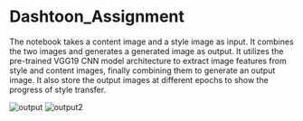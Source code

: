 # Dashtoon_Assignment

The notebook takes a content image and a style image as input. It combines the two images and generates a generated image as output. It utilizes the pre-trained VGG19 CNN model architecture to extract image features from style and content images, finally combining them to generate an output image.
It also store the output images at different epochs to show the progress of style transfer.

![output](https://github.com/Akshay-0113/Dashtoon_Assignment/assets/83979383/45b80f35-2ad3-4d0f-8761-c02e1de584e6)
![output2](https://github.com/Akshay-0113/Dashtoon_Assignment/assets/83979383/b88e22df-c9b6-4055-a818-c1cc45edbec9)
